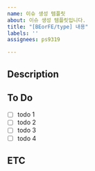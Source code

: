 ```yaml
---
name: 이슈 생성 템플릿
about: 이슈 생성 템플릿입니다.
title: "[BEorFE/type] 내용"
labels: ''
assignees: ps9319

---
```


## Description

## To Do
- [ ] todo 1
- [ ] todo 2
- [ ] todo 3
- [ ] todo 4

## ETC
